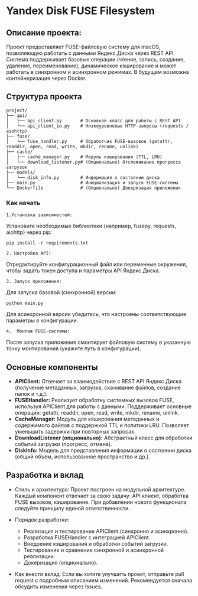 # Yandex Disk FUSE Filesystem

## Описание проекта:
Проект предоставляет FUSE-файловую систему для macOS, позволяющую работать с данными Яндекс.Диска через REST API. Система поддерживает базовые операции (чтение, запись, создание, удаление, переименование), динамическое кэширование и может работать в синхронном и асинхронном режимах. В будущем возможна контейнеризация через Docker.

## Структура проекта

```
project/
├── api/
│   ├── api_client.py       # Основной класс для работы с REST API
│   └── api_client_io.py    # Низкоуровневые HTTP-запросы (requests / aiohttp)
├── fuse/
│   └── fuse_handler.py     # Обработчик FUSE-вызовов (getattr, readdir, open, read, write, mkdir, rename, unlink)
├── cache/
│   ├── cache_manager.py    # Модуль кэширования (TTL, LRU)
│   └── download_listener.py# (Опционально) Отслеживание прогресса загрузок
├── models/
│   └── disk_info.py        # Информация о состоянии диска
├── main.py                 # Инициализация и запуск FUSE-системы
└── Dockerfile              # (Опционально) Докеризация приложения
```
### Как начать
	1.Установка зависимостей:
Установите необходимые библиотеки (например, fusepy, requests, aiohttp) через pip:

`pip install -r requirements.txt`


	2. Настройка API:
Отредактируйте конфигурационный файл или переменные окружения, чтобы задать токен доступа и параметры API Яндекс.Диска.
	
	3. Запуск приложения:
Для запуска базовой (синхронной) версии:

`python main.py`

Для асинхронной версии убедитесь, что настроены соответствующие параметры в конфигурации.

	4.	Монтаж FUSE-системы:
После запуска приложение смонтирует файловую систему в указанную точку монтирования (укажите путь в конфигурации).

## Основные компоненты
- **APIClient:**
Отвечает за взаимодействие с REST API Яндекс.Диска (получение метаданных, загрузка, скачивание файлов, создание папок и т.д.).
- **FUSEHandler:**
Реализует обработку системных вызовов FUSE, используя APIClient для работы с данными. Поддерживает основные операции: getattr, readdir, open, read, write, mkdir, rename, unlink.
- **CacheManager:**
Модуль для кэширования метаданных и содержимого файлов с поддержкой TTL и политики LRU. Позволяет уменьшить задержки при повторных запросах.
- **DownloadListener (опционально):**
Абстрактный класс для обработки событий загрузки (прогресс, отмена).
- **DiskInfo:**
Модель для представления информации о состоянии диска (общий объем, использованное пространство и др.).

## Разработка и вклад
- Стиль и архитектура:
Проект построен на модульной архитектуре. Каждый компонент отвечает за свою задачу: API клиент, обработка FUSE вызовов, кэширование. При добавлении нового функционала следуйте принципу единой ответственности.
- Порядок разработки:
  * Реализация и тестирование APIClient (синхронно и асинхронно).
  * Разработка FUSEHandler с интеграцией APIClient.
  * Внедрение кэширования и обработки событий загрузки.
  * Тестирование и сравнение синхронной и асинхронной реализации.
  * Докеризация (опционально).

- Как внести вклад:
Если вы хотите улучшить проект, отправьте pull request с подробным описанием изменений. Рекомендуется сначала обсудить изменения через Issues.
